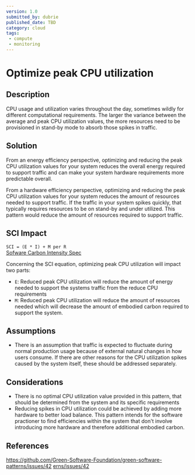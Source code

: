 ```yaml
---
version: 1.0
submitted_by: dubrie
published_date: TBD
category: cloud
tags: 
 - compute
 - monitoring
---
```


# Optimize peak CPU utilization

## Description

CPU usage and utilization varies throughout the day, sometimes wildly for different computational requirements. The larger the variance between the average and peak CPU utilization values, the more resources need to be provisioned in stand-by mode to absorb those spikes in traffic. 

## Solution

From an energy efficiency perspective, optimizing and reducing the peak CPU utilization values for your system reduces the overall energy required to support traffic and can make your system hardware requirements more predictable overall. 

From a hardware efficiency perspective, optimizing and reducing the peak CPU utilization values for your system reduces the amount of resources needed to support traffic. If the traffic in your system spikes quickly, that typically requires resources to be on stand-by and under utilized. This pattern would reduce the amount of resources required to support traffic. 

## SCI Impact

`SCI = (E * I) + M per R`  
[Sofware Carbon Intensity Spec](https://github.com/Green-Software-Foundation/software_carbon_intensity)

Concerning the SCI equation, optimizing peak CPU utilization will impact two parts:

- `E`: Reduced peak CPU utilization will reduce the amount of energy needed to support the systems traffic from the reduce CPU requirements
- `M`: Reduced peak CPU utilization will reduce the amount of resources needed which will decrease the amount of embodied carbon required to support the system.

## Assumptions
- There is an assumption that traffic is expected to fluctuate during normal production usage because of external natural changes in how users consume. If there are other reasons for the CPU utilization spikes caused by the system itself, these should be addressed separately. 

## Considerations
- There is no optimal CPU utilization value provided in this pattern, that should be determined from the system and its specific requirements
- Reducing spikes in CPU utilization could be achieved by adding more hardware to better load balance. This pattern intends for the software practioner to  find efficiencies within the system that don't involve introducing more hardware and therefore additional embodied carbon.
 
## References
https://github.com/Green-Software-Foundation/green-software-patterns/issues/42
[erns/issues/42](https://github.com/Green-Software-Foundation/green-software-patterns/issues/42)
